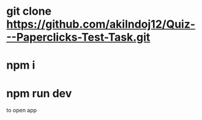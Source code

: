 # git clone https://github.com/akilndoj12/Quiz---Paperclicks-Test-Task.git

# npm i 
# npm run dev


to open app
